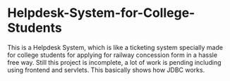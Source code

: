 # Helpdesk-System-for-College-Students
This is a Helpdesk System, which is like a ticketing system specially made for college students for applying for railway concession form in a hassle free way.
Still this project is incomplete, a lot of work is pending including using frontend and servlets.
This basically shows how JDBC works.
